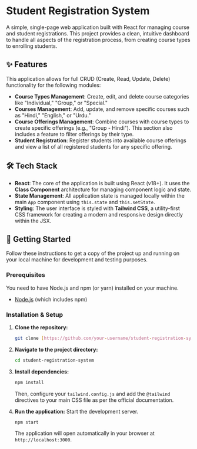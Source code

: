 
# Student Registration System

A simple, single-page web application built with React for managing course and student registrations. This project provides a clean, intuitive dashboard to handle all aspects of the registration process, from creating course types to enrolling students.

## ✨ Features

This application allows for full CRUD (Create, Read, Update, Delete) functionality for the following modules:

* **Course Types Management**: Create, edit, and delete course categories like "Individual," "Group," or "Special."
* **Courses Management**: Add, update, and remove specific courses such as "Hindi," "English," or "Urdu."
* **Course Offerings Management**: Combine courses with course types to create specific offerings (e.g., "Group - Hindi"). This section also includes a feature to filter offerings by their type.
* **Student Registration**: Register students into available course offerings and view a list of all registered students for any specific offering.

## 🛠️ Tech Stack

* **React**: The core of the application is built using React (v18+). It uses the **Class Component** architecture for managing component logic and state.
* **State Management**: All application state is managed locally within the main `App` component using `this.state` and `this.setState`.
* **Styling**: The user interface is styled with **Tailwind CSS**, a utility-first CSS framework for creating a modern and responsive design directly within the JSX.

## 🚀 Getting Started

Follow these instructions to get a copy of the project up and running on your local machine for development and testing purposes.

### Prerequisites

You need to have Node.js and npm (or yarn) installed on your machine.
* [Node.js](https://nodejs.org/) (which includes npm)

### Installation & Setup

1.  **Clone the repository:**
    ```bash
    git clone [https://github.com/your-username/student-registration-system.git](https://github.com/your-username/student-registration-system.git)
    ```

2.  **Navigate to the project directory:**
    ```bash
    cd student-registration-system
    ```

3.  **Install dependencies:**
    ```bash
    npm install
    ```

    Then, configure your `tailwind.config.js` and add the `@tailwind` directives to your main CSS file as per the official documentation.

5.  **Run the application:**
    Start the development server.
    ```bash
    npm start
    ```
    The application will open automatically in your browser at `http://localhost:3000`.

